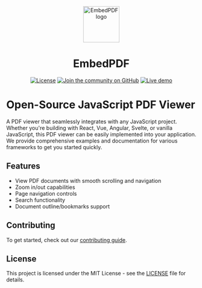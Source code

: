 <div align="center">
  <a href="https://wwww.embedpdf.com">
    <img alt="EmbedPDF logo" src="https://www.embedpdf.com/logo-192.png" height="96">
  </a>
  <h1>EmbedPDF</h1>

<a href="https://github.com/embedpdf/embed-pdf-viewer/blob/main/LICENSE"><img alt="License" src="https://img.shields.io/npm/l/@embedpdf/pdfium.svg?style=for-the-badge&labelColor=000000"></a>
<a href="https://github.com/embedpdf/embed-pdf-viewer/discussions"><img alt="Join the community on GitHub" src="https://img.shields.io/badge/Join%20the%20community-blueviolet.svg?style=for-the-badge&labelColor=000000"></a>
<a href="https://snippet.embedpdf.com/">
<img alt="Live demo" src="https://img.shields.io/badge/Try%20the%20Live%20Demo-ff1493.svg?style=for-the-badge&labelColor=000000">
</a>

</div>

# Open-Source JavaScript PDF Viewer

A PDF viewer that seamlessly integrates with any JavaScript project. Whether you're building with React, Vue, Angular, Svelte, or vanilla JavaScript, this PDF viewer can be easily implemented into your application. We provide comprehensive examples and documentation for various frameworks to get you started quickly.

## Features

- View PDF documents with smooth scrolling and navigation
- Zoom in/out capabilities
- Page navigation controls
- Search functionality
- Document outline/bookmarks support

## Contributing

To get started, check out our [contributing guide](CONTRIBUTING.md).

## License

This project is licensed under the MIT License - see the [LICENSE](LICENSE) file for details.
